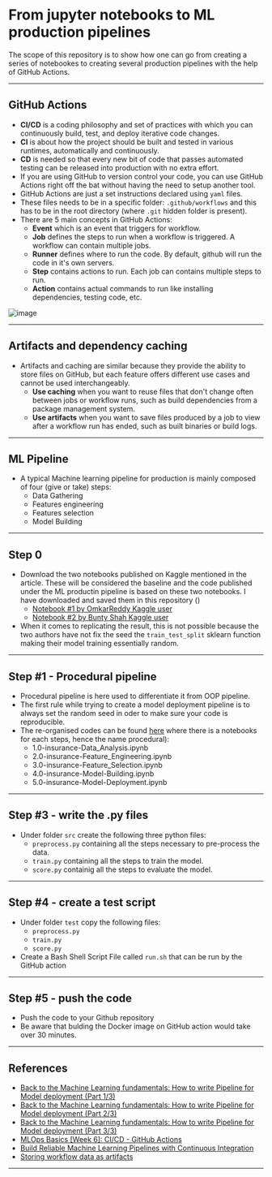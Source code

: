 # From jupyter notebooks to ML production pipelines
The scope of this repository is to show how one can go from creating a series of notebookes to creating several production pipelines with the help of GitHub Actions.
***

## GitHub Actions
- **CI/CD** is a coding philosophy and set of practices with which you can continuously build, test, and deploy iterative code changes.
- **CI** is about how the project should be built and tested in various runtimes, automatically and continuously. 
- **CD** is needed so that every new bit of code that passes automated testing can be released into production with no extra effort.
- If you are using GitHub to version control your code, you can use GitHub Actions right off the bat without having the need to setup another tool.
- GitHub Actions are just a set instructions declared using `yaml` files.
- These files needs to be in a specific folder: `.github/workflows` and this has to be in the root directory (where `.git` hidden folder is present).
- There are 5 main concepts in GitHub Actions:
    - **Event** which is an event that triggers for workflow.
    - **Job** defines the steps to run when a workflow is triggered. A workflow can contain multiple jobs.
    - **Runner** defines where to run the code. By default, github will run the code in it's own servers.
    - **Step** contains actions to run. Each job can contains multiple steps to run.
    - **Action** contains actual commands to run like installing dependencies, testing code, etc.
 
![image](https://user-images.githubusercontent.com/89139139/220193508-774b645e-664d-49ee-89a8-8d83442ac879.png)
***

## Artifacts and dependency caching
- Artifacts and caching are similar because they provide the ability to store files on GitHub, but each feature offers different use cases and cannot be used interchangeably.
    - **Use caching** when you want to reuse files that don't change often between jobs or workflow runs, such as build dependencies from a package management system.
    - **Use artifacts** when you want to save files produced by a job to view after a workflow run has ended, such as built binaries or build logs.
***

## ML Pipeline
 - A typical Machine learning pipeline for production is mainly composed of four (give or take) steps:
    - Data Gathering
    - Features engineering
    - Features selection
    - Model Building
***
 
 ## Step 0
 - Download the two notebooks published on Kaggle mentioned in the article. These will be considered the baseline and the code published under the ML productin pipeline is based on these two notebooks. I have downloaded and saved them in this repository ()
     - [Notebook #1 by OmkarReddy Kaggle user]()
     - [Notebook #2 by Bunty Shah Kaggle user]()
- When it comes to replicating the result, this is not possible because the two authors have not fix the seed the `train_test_split` sklearn function making their model training essentially random.
***

## Step #1 - Procedural pipeline
- Procedural pipeline is here used to differentiate it from OOP pipeline.
- The first rule while trying to create a model deployment pipeline is to always set the random seed in oder to make sure your code is reproducible.
- The re-organised codes can be found [here](https://github.com/kyaiooiayk/ETL-and-ML-Pipelines-Notes/tree/main/tutorials/from_jupyter_notebook_to_ML_production_pipeline/ml_pipeline_procedural_code/notebooks/GitHub_MD_rendering) where there is a notebooks for each steps, hence the name procedural):
    - 1.0-insurance-Data_Analysis.ipynb
    - 2.0-insurance-Feature_Engineering.ipynb
    - 3.0-insurance-Feature_Selection.ipynb
    - 4.0-insurance-Model-Building.ipynb
    - 5.0-insurance-Model-Deployment.ipynb
*** 

## Step #3 - write the .py files
- Under folder `src` create the following three python files:
    - `preprocess.py` containing all the steps necessary to pre-process the data.
    - `train.py` containing all the steps to train the model.
    - `score.py` containig all the steps to evaluate the model.
***

## Step #4 - create a test script
- Under folder `test` copy the following files:
    - `preprocess.py`
    - `train.py`
    - `score.py`
- Create a Bash Shell Script File called `run.sh` that can be run by the GitHub action
***

## Step #5 - push the code
- Push the code to your Github repository
- Be aware that bulding the Docker image on GitHub action would take over 30 minutes.
***

## References
- [Back to the Machine Learning fundamentals: How to write Pipeline for Model deployment (Part 1/3)](https://ivannardini.medium.com/back-to-the-machine-learning-fundamentals-how-to-write-code-for-model-deployment-part-1-3-4b05deda1cd1)
- [Back to the Machine Learning fundamentals: How to write Pipeline for Model deployment (Part 2/3)](https://ivannardini.medium.com/back-to-the-machine-learning-fundamentals-how-to-write-code-for-model-deployment-part-2-3-9632d5a43f98)
- [Back to the Machine Learning fundamentals: How to write Pipeline for Model deployment (Part 3/3)](https://ivannardini.medium.com/back-to-the-machine-learning-fundamentals-how-to-write-code-for-model-deployment-part-3-3-fb85102bebb2)
- [MLOps Basics [Week 6]: CI/CD - GitHub Actions](https://www.ravirajag.dev/blog/mlops-github-actions)
- [Build Reliable Machine Learning Pipelines with Continuous Integration](https://towardsdatascience.com/build-reliable-machine-learning-pipelines-with-continuous-integration-ea822eb09bf6)
- [Storing workflow data as artifacts](https://docs.github.com/en/actions/using-workflows/storing-workflow-data-as-artifacts)
 ***
